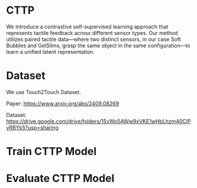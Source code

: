 # CTTP
We introduce a contrastive self-supervised learning approach that represents tactile feedback across different sensor types. Our method utilizes paired tactile data—where two distinct sensors, in our case Soft Bubbles and GelSlims, grasp the same object in the same configuration—to learn a unified latent representation.

# Dataset
We use Touch2Touch Dataset.

Paper: https://www.arxiv.org/abs/2409.08269

Dataset: https://drive.google.com/drive/folders/15vWo5AWw9xVKE1wHbLhzm40ClPyRBYk5?usp=sharing

# Train CTTP Model

# Evaluate CTTP Model
